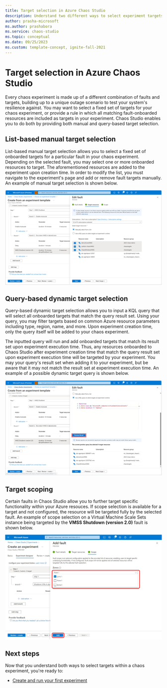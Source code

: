 ```yaml
---
title: Target selection in Azure Chaos Studio
description: Understand two different ways to select experiment targets and target scoping in Azure Chaos Studio.
author: prasha-microsoft
ms.author: prashabora
ms.service: chaos-studio
ms.topic: conceptual
ms.date: 09/25/2023
ms.custom: template-concept, ignite-fall-2021
---
```


# Target selection in Azure Chaos Studio

Every chaos experiment is made up of a different combination of faults and targets, building up to a unique outage scenario to test your system's resilience against. You may want to select a fixed set of targets for your chaos experiment, or provide a rule in which all matching fault-onboarded resources are included as targets in your experiment. Chaos Studio enables you to do both by providing both manual and query-based target selection.

## List-based manual target selection

List-based manual target selection allows you to select a fixed set of onboarded targets for a particular fault in your chaos experiment. Depending on the selected fault, you may select one or more onboarded resources to target. The aforementioned resources are added to the experiment upon creation time. In order to modify the list, you must navigate to the experiment's page and add or remove fault targets manually. An example of manual target selection is shown below.

[ ![Screenshot that shows the list-based manual target selection option in the Azure portal.](images/manual-target-selection.png) ](images/manual-target-selection.png#lightbox)

## Query-based dynamic target selection

Query-based dynamic target selection allows you to input a KQL query that will select all onboarded targets that match the query result set. Using your query, you may filter targets based on common Azure resource parameters including type, region, name, and more. Upon experiment creation time, only the query itself will be added to your chaos experiment. 

The inputted query will run and add onboarded targets that match its result set upon experiment execution time. Thus, any resources onboarded to Chaos Studio after experiment creation time that match the query result set upon experiment execution time will be targeted by your experiment. You may your query's result set when adding it to your experiment, but be aware that it may not match the result set at experiment execution time. An example of a possible dynamic target query is shown below.

[ ![Screenshot that shows the query-based dynamic target selection option in the Azure portal.](images/dynamic-target-selection-preview.png) ](images/dynamic-target-selection-preview.png#lightbox)

## Target scoping

Certain faults in Chaos Studio allow you to further target specific functionality within your Azure resouces. If scope selection is available for a target and not configured, the resource will be targeted fully by the selected fault. An example of scope selection on a Virtual Machine Scale Sets instance being targeted by the **VMSS Shutdown (version 2.0)** fault is shown below.

[ ![Screenshot that shows scope selection being done on a target.](images/tutorial-dynamic-targets-fault-zones.png) ](images/tutorial-dynamic-targets-fault-zones.png#lightbox)

## Next steps
Now that you understand both ways to select targets within a chaos experiment, you're ready to:

- [Create and run your first experiment](chaos-studio-tutorial-service-direct-portal.md)
